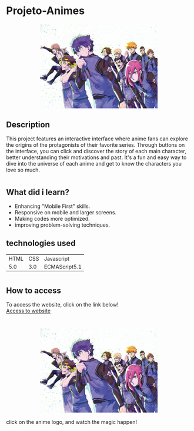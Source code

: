 # Projeto-Animes

<p align="center">
 <img width="320" src="./src/imagens/blue-lock/wallpaper.jpg">
</p>

## Description

 This project features an interactive interface where anime fans can explore the origins of the protagonists of their favorite series. Through buttons on the interface, you can click and discover the story of each main character, better understanding their motivations and past. It's a fun and easy way to dive into the universe of each anime and get to know the characters you love so much. 

#

## What did i learn? 

 - Enhancing "Mobile First" skills.
 - Responsive on mobile and larger screens.
 - Making codes more optimized.
 - improving problem-solving techniques.

## technologies used

<table>
  <tr>
    <td>HTML</td>
    <td>CSS</td>
    <td>Javascript</td>
  </tr>
  <tr>
    <td>5.0</td>
    <td>3.0</td>
    <td>ECMAScript5.1</td>
  </tr>
</table>

#

## How to access

To access the website, click on the link below! <br>
<a href="https://filipi-pinheiro.github.io/Projeto-Animes/" target="_blank">Access to website</a>

#

<p align="center">
 <a href="https://filipi-pinheiro.github.io/Projeto-Animes/src/pages/blue-lock.html">
  <img width="320" src="./src/imagens/blue-lock/wallpaper.jpg">
 </a>
</p>

  click on the anime logo, and watch the magic happen!



